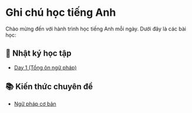 # Ghi chú học tiếng Anh

Chào mừng đến với hành trình học tiếng Anh mỗi ngày. Dưới đây là các bài học:

## 📅 Nhật ký học tập

- [Day 1 (Tổng ôn ngữ pháp)](./Grammar/grammar.md "day1")

## 📚 Kiến thức chuyên đề

- [Ngữ pháp cơ bản](./grammar.md)
